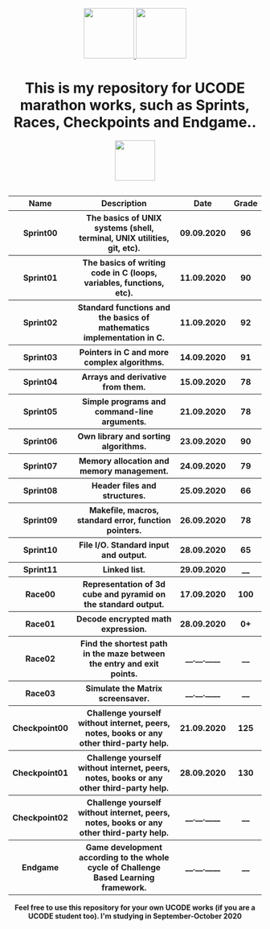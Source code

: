 <head>
    <p align="center">
        <a href="https://unitfactory.net/" target="_blank">
            <img src="https://github.com/slava-pleshkov/unit-factory-ucode/blob/master/.git_images/unit_logo.png?raw=true" height="100px">
        </a>
        <a href="https://ucode.world/en/" target="_blank">
            <img src="https://github.com/slava-pleshkov/unit-factory-ucode/blob/master/.git_images/ucode_logo.png?raw=true" height="100px">
        </a>
        <h1 align="center">This is my repository for UCODE marathon works, such as Sprints, Races, Checkpoints and Endgame..</h1>
        <a href="https://lms.ucode.world/users/plitovka/" target="_blank">
            <p align="center"><img src="https://s3.amazonaws.com/dntstatic//dad227a9-c776-4063-46cc-f5b9975f94b5_256_256.png" height="80px"></p>
        </a>
    </p>
</head>

<body>
    <table width="100%" border="0" cellpadding="4" align="left">  
        <tr>
            <th>Name</th>
            <th>Description</th>
            <th>Date</th>
            <th>Grade</th>
        </tr>
        <tr>
            <th>Sprint00</th>
            <th>The basics of UNIX systems (shell, terminal, UNIX utilities, git, etc).</th>
            <th>09.09.2020</th>
            <th>96</th>
        </tr>
        <tr>
            <th>Sprint01</th>
            <th>The basics of writing code in C (loops, variables, functions, etc).</th>
            <th>11.09.2020</th>
            <th>90</th>
        </tr>
        <tr>
            <th>Sprint02</th>
            <th>Standard functions and the basics of mathematics implementation in C.</th>
            <th>11.09.2020</th>
            <th>92</th>
        </tr>
        <tr>
            <th>Sprint03</th>
            <th>Pointers in C and more complex algorithms.</th>
            <th>14.09.2020</th>
            <th>91</th>
        </tr>
        <tr>
            <th>Sprint04</th>
            <th>Arrays and derivative from them.</th>
            <th>15.09.2020</th>
            <th>78</th>
        </tr>
        <tr>
            <th>Sprint05</th>
            <th>Simple programs and command-line arguments.</th>
            <th>21.09.2020</th>
            <th>78</th>
        </tr>
        <tr>
            <th>Sprint06</th>
            <th>Own library and sorting algorithms.</th>
            <th>23.09.2020</th>
            <th>90</th>
        </tr>
        <tr>
            <th>Sprint07</th>
            <th>Memory allocation and memory management.</th>
            <th>24.09.2020</th>
            <th>79</th>
        </tr>
        <tr>
            <th>Sprint08</th>
            <th>Header files and structures.</th>
            <th>25.09.2020</th>
            <th>66</th>
        </tr>
        <tr>
            <th>Sprint09</th>
            <th>Makefile, macros, standard error, function pointers.</th>
            <th>26.09.2020</th>
            <th>78</th>
        </tr>
        <tr>
            <th>Sprint10</th>
            <th>File I/O. Standard input and output.</th>
            <th>28.09.2020</th>
            <th>65</th>
        </tr>
        <tr>
            <th>Sprint11</th>
            <th>Linked list.</th>
            <th>29.09.2020</th>
            <th>__</th>
        </tr>
        <tr>
            <th>Race00</th>
            <th>Representation of 3d cube and pyramid on the standard output.</th>
            <th>17.09.2020</th>
            <th>100</th>
        </tr>
        <tr>
            <th>Race01</th>
            <th>Decode encrypted math expression.</th>
            <th>28.09.2020</th>
            <th>0+</th>
        </tr>
        <tr>
            <th>Race02</th>
            <th>Find the shortest path in the maze between the entry and exit points.</th>
            <th>__.__.____</th>
            <th>__</th>
        </tr>
        <tr>
            <th>Race03</th>
            <th>Simulate the Matrix screensaver.</th>
            <th>__.__.____</th>
            <th>__</th>
        </tr>
        <tr>
            <th>Checkpoint00</th>
            <th>Challenge yourself without internet, peers, notes, books or any other third-party help.</th>
            <th>21.09.2020</th>
            <th>125</th>
        </tr>
        <tr>
            <th>Checkpoint01</th>
            <th>Challenge yourself without internet, peers, notes, books or any other third-party help.</th>
            <th>28.09.2020</th>
            <th>130</th>
        </tr>
        <tr>
            <th>Checkpoint02</th>
            <th>Challenge yourself without internet, peers, notes, books or any other third-party help.</th>
            <th>__.__.____</th>
            <th>__</th>
        </tr>
        <tr>
            <th>Endgame</th>
            <th>Game development according to the whole cycle of Challenge Based Learning framework.</th>
            <th>__.__.____</th>
            <th>__</th>
        </tr>
    </table>
</body>
<footer>
<h4 align="center">Feel free to use this repository for your own UCODE works (if you are a UCODE student too). I'm studying in September-October 2020</h4>
</footer>
